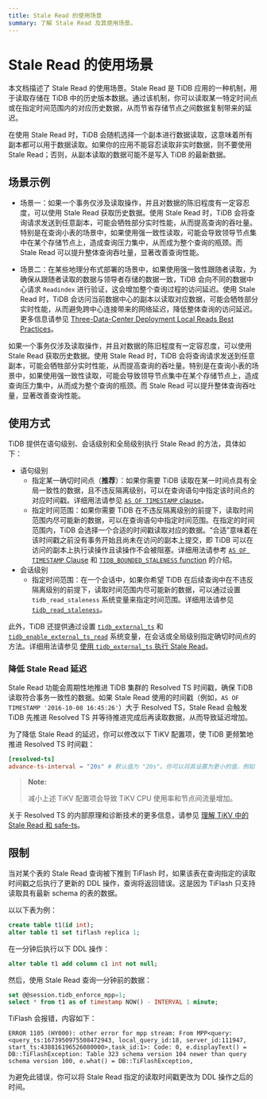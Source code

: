 ```yaml
---
title: Stale Read 的使用场景
summary: 了解 Stale Read 及其使用场景。
---
```


# Stale Read 的使用场景

本文档描述了 Stale Read 的使用场景。Stale Read 是 TiDB 应用的一种机制，用于读取存储在 TiDB 中的历史版本数据。通过该机制，你可以读取某一特定时间点或在指定时间范围内的对应历史数据，从而节省存储节点之间数据复制带来的延迟。

在使用 Stale Read 时，TiDB 会随机选择一个副本进行数据读取，这意味着所有副本都可以用于数据读取。如果你的应用不能容忍读取非实时数据，则不要使用 Stale Read；否则，从副本读取的数据可能不是写入 TiDB 的最新数据。

## 场景示例

<CustomContent platform="tidb">

+ 场景一：如果一个事务仅涉及读取操作，并且对数据的陈旧程度有一定容忍度，可以使用 Stale Read 获取历史数据。使用 Stale Read 时，TiDB 会将查询请求发送到任意副本，可能会牺牲部分实时性能，从而提高查询的吞吐量。特别是在查询小表的场景中，如果使用强一致性读取，可能会导致领导节点集中在某个存储节点上，造成查询压力集中，从而成为整个查询的瓶颈。而 Stale Read 可以提升整体查询吞吐量，显著改善查询性能。

+ 场景二：在某些地理分布式部署的场景中，如果使用强一致性跟随者读取，为确保从跟随者读取的数据与领导者存储的数据一致，TiDB 会向不同的数据中心请求 `Readindex` 进行验证，这会增加整个查询过程的访问延迟。使用 Stale Read 时，TiDB 会访问当前数据中心的副本以读取对应数据，可能会牺牲部分实时性能，从而避免跨中心连接带来的网络延迟，降低整体查询的访问延迟。更多信息请参见 [Three-Data-Center Deployment Local Reads Best Practices](/best-practices/three-dc-local-read.md)。

</CustomContent>

<CustomContent platform="tidb-cloud">

如果一个事务仅涉及读取操作，并且对数据的陈旧程度有一定容忍度，可以使用 Stale Read 获取历史数据。使用 Stale Read 时，TiDB 会将查询请求发送到任意副本，可能会牺牲部分实时性能，从而提高查询的吞吐量。特别是在查询小表的场景中，如果使用强一致性读取，可能会导致领导节点集中在某个存储节点上，造成查询压力集中，从而成为整个查询的瓶颈。而 Stale Read 可以提升整体查询吞吐量，显著改善查询性能。

</CustomContent>

## 使用方式

TiDB 提供在语句级别、会话级别和全局级别执行 Stale Read 的方法，具体如下：

- 语句级别
    - 指定某一确切时间点（**推荐**）：如果你需要 TiDB 读取在某一时间点具有全局一致性的数据，且不违反隔离级别，可以在查询语句中指定该时间点的对应时间戳。详细用法请参见 [`AS OF TIMESTAMP` clause](/as-of-timestamp.md#syntax)。
    - 指定时间范围：如果你需要 TiDB 在不违反隔离级别的前提下，读取时间范围内尽可能新的数据，可以在查询语句中指定时间范围。在指定的时间范围内，TiDB 会选择一个合适的时间戳读取对应的数据。“合适”意味着在该时间戳之前没有事务开始且尚未在访问的副本上提交，即 TiDB 可以在访问的副本上执行读操作且读操作不会被阻塞。详细用法请参考 [`AS OF TIMESTAMP` Clause](/as-of-timestamp.md#syntax) 和 [`TIDB_BOUNDED_STALENESS` function](/as-of-timestamp.md#syntax) 的介绍。
- 会话级别
    - 指定时间范围：在一个会话中，如果你希望 TiDB 在后续查询中在不违反隔离级别的前提下，读取时间范围内尽可能新的数据，可以通过设置 `tidb_read_staleness` 系统变量来指定时间范围。详细用法请参见 [`tidb_read_staleness`](/tidb-read-staleness.md)。

此外，TiDB 还提供通过设置 [`tidb_external_ts`](/system-variables.md#tidb_external_ts-new-in-v640) 和 [`tidb_enable_external_ts_read`](/system-variables.md#tidb_enable_external_ts_read-new-in-v640) 系统变量，在会话或全局级别指定确切时间点的方法。详细用法请参见 [使用 `tidb_external_ts` 执行 Stale Read](/tidb-external-ts.md)。

### 降低 Stale Read 延迟

Stale Read 功能会周期性地推进 TiDB 集群的 Resolved TS 时间戳，确保 TiDB 读取符合事务一致性的数据。如果 Stale Read 使用的时间戳（例如，`AS OF TIMESTAMP '2016-10-08 16:45:26'`）大于 Resolved TS，Stale Read 会触发 TiDB 先推进 Resolved TS 并等待推进完成后再读取数据，从而导致延迟增加。

为了降低 Stale Read 的延迟，你可以修改以下 TiKV 配置项，使 TiDB 更频繁地推进 Resolved TS 时间戳：

```toml
[resolved-ts]
advance-ts-interval = "20s" # 默认值为 "20s"。你可以将其设置为更小的值，例如 "1s"，以更频繁地推进 Resolved TS。
```

> **Note:**
>
> 减小上述 TiKV 配置项会导致 TiKV CPU 使用率和节点间流量增加。

<CustomContent platform="tidb">

关于 Resolved TS 的内部原理和诊断技术的更多信息，请参见 [理解 TiKV 中的 Stale Read 和 safe-ts](/troubleshoot-stale-read.md)。

</CustomContent>

## 限制

当对某个表的 Stale Read 查询被下推到 TiFlash 时，如果该表在查询指定的读取时间戳之后执行了更新的 DDL 操作，查询将返回错误。这是因为 TiFlash 只支持读取具有最新 schema 的表的数据。

以以下表为例：

```sql
create table t1(id int);
alter table t1 set tiflash replica 1;
```

在一分钟后执行以下 DDL 操作：

```sql
alter table t1 add column c1 int not null;
```

然后，使用 Stale Read 查询一分钟前的数据：

```sql
set @@session.tidb_enforce_mpp=1;
select * from t1 as of timestamp NOW() - INTERVAL 1 minute;
```

TiFlash 会报错，内容如下：

```
ERROR 1105 (HY000): other error for mpp stream: From MPP<query:<query_ts:1673950975508472943, local_query_id:18, server_id:111947, start_ts:438816196526080000>,task_id:1>: Code: 0, e.displayText() = DB::TiFlashException: Table 323 schema version 104 newer than query schema version 100, e.what() = DB::TiFlashException,
```

为避免此错误，你可以将 Stale Read 指定的读取时间戳更改为 DDL 操作之后的时间。